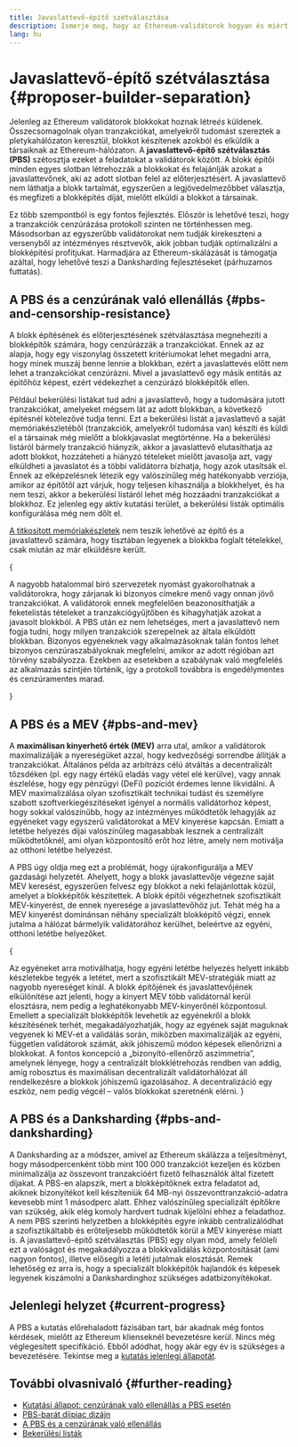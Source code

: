 ```yaml
---
title: Javaslattevő-építő szétválasztása
description: Ismerje meg, hogy az Ethereum-validátorok hogyan és miért osztják fel a blokképítési és -küldési feladatokat.
lang: hu
---
```


# Javaslattevő-építő szétválasztása \{#proposer-builder-separation}

Jelenleg az Ethereum validátorok blokkokat hoznak létre*és* küldenek. Összecsomagolnak olyan tranzakciókat, amelyekről tudomást szereztek a pletykahálózaton keresztül, blokkot készítenek azokból és elküldik a társaiknak az Ethereum-hálózaton. A **javaslattevő-építő szétválasztás (PBS)** szétosztja ezeket a feladatokat a validátorok között. A blokk építői minden egyes slotban létrehozzák a blokkokat és felajánlják azokat a javaslattevőnek, aki az adott slotban felel az előterjesztésért. A javaslattevő nem láthatja a blokk tartalmát, egyszerűen a legjövedelmezőbbet választja, és megfizeti a blokképítés díját, mielőtt elküldi a blokkot a társainak.

Ez több szempontból is egy fontos fejlesztés. Először is lehetővé teszi, hogy a tranzakciók cenzúrázása protokoll szinten ne történhessen meg. Másodsorban az egyszerűbb validátorokat nem tudják kirekeszteni a versenyből az intézményes résztvevők, akik jobban tudják optimalizálni a blokképítési profitjukat. Harmadjára az Ethereum-skálázását is támogatja azáltal, hogy lehetővé teszi a Danksharding fejlesztéseket (párhuzamos futtatás).

## A PBS és a cenzúrának való ellenállás \{#pbs-and-censorship-resistance}

A blokk építésének és előterjesztésének szétválasztása megnehezíti a blokképítők számára, hogy cenzúrázzák a tranzakciókat. Ennek az az alapja, hogy egy viszonylag összetett kritériumokat lehet megadni arra, hogy minek muszáj benne lennie a blokkban, ezért a javaslattevés előtt nem lehet a tranzakciókat cenzúrázni. Mivel a javaslattevő egy másik entitás az építőhöz képest, ezért védekezhet a cenzúrázó blokképítők ellen.

Például bekerülési listákat tud adni a javaslattevő, hogy a tudomására jutott tranzakciókat, amelyeket mégsem lát az adott blokkban, a következő építésnél kötelezővé tudja tenni. Ezt a bekerülési listát a javaslattevő a saját memóriakészletéből (tranzakciók, amelyekről tudomása van) készíti és küldi el a társainak még mielőtt a blokkjavaslat megtörténne. Ha a bekerülési listáról bármely tranzakció hiányzik, akkor a javaslattevő elutasíthatja az adott blokkot, hozzáteheti a hiányzó tételeket mielőtt javasolja azt, vagy elküldheti a javaslatot és a többi validátorra bízhatja, hogy azok utasítsák el. Ennek az elképzelésnek létezik egy valószínűleg még hatékonyabb verziója, amikor az építőtől azt várjuk, hogy teljesen kihasználja a blokkhelyet, és ha nem teszi, akkor a bekerülési listáról lehet még hozzáadni tranzakciókat a blokkhoz. Ez jelenleg egy aktív kutatási terület, a bekerülési listák optimális konfigurálása még nem dőlt el.

[A titkosított memóriakészletek](https://www.youtube.com/watch?v=fHDjgFcha0M&list=PLpktWkixc1gUqkyc1-iE6TT0RWQTBJELe&index=3) nem teszik lehetővé az építő és a javaslattevő számára, hogy tisztában legyenek a blokkba foglalt tételekkel, csak miután az már elküldésre került.

{
<ExpandableCard title="Milyen fajta cenzúrát old meg a PBS?" eventCategory="/roadmap/pbs" eventName="clicked what kinds of censorship does PBS solve?">

A nagyobb hatalommal bíró szervezetek nyomást gyakorolhatnak a validátorokra, hogy zárjanak ki bizonyos címekre menő vagy onnan jövő tranzakciókat. A validátorok ennek megfelelően beazonosíthatják a feketelistás tételeket a tranzakciógyűjtőben és kihagyhatják azokat a javasolt blokkból. A PBS után ez nem lehetséges, mert a javaslattevő nem fogja tudni, hogy milyen tranzakciók szerepelnek az általa elküldött blokkban. Bizonyos egyéneknek vagy alkalmazásoknak talán fontos lehet bizonyos cenzúraszabályoknak megfelelni, amikor az adott régióban azt törvény szabályozza. Ezekben az esetekben a szabálynak való megfelelés az alkalmazás szintjén történik, így a protokoll továbbra is engedélymentes és cenzúramentes marad.

</ExpandableCard>
}

## A PBS és a MEV \{#pbs-and-mev}

A **maximálisan kinyerhető érték (MEV)** arra utal, amikor a validátorok maximalizálják a nyereségüket azzal, hogy kedvezőségi sorrendbe állítják a tranzakciókat. Általános példa az arbitrázs célú átváltás a decentralizált tőzsdéken (pl. egy nagy értékű eladás vagy vétel elé kerülve), vagy annak észlelése, hogy egy pénzügyi (DeFi) pozíciót érdemes lenne likvidálni. A MEV maximalizálása olyan szofisztikált technikai tudást és személyre szabott szoftverkiegészítéseket igényel a normális validátorhoz képest, hogy sokkal valószínűbb, hogy az intézményes működtetők lehagyják az egyéneket vagy egyszerű validátorokat a MEV kinyerése kapcsán. Emiatt a letétbe helyezés díjai valószínűleg magasabbak lesznek a centralizált működtetőknél, ami olyan központosítő erőt hoz létre, amely nem motiválja az otthoni letétbe helyezést.

A PBS úgy oldja meg ezt a problémát, hogy újrakonfigurálja a MEV gazdasági helyzetét. Ahelyett, hogy a blokk javaslattevője végezne saját MEV keresést, egyszerűen felvesz egy blokkot a neki felajánlottak közül, amelyet a blokképítők készítettek. A blokk építői végezhetnek szofisztikált MEV-kinyerést, de ennek nyeresége a javaslattevőhöz jut. Tehát még ha a MEV kinyerést dominánsan néhány specializált blokképítő végzi, ennek jutalma a hálózat bármelyik validátorához kerülhet, beleértve az egyéni, otthoni letétbe helyezőket.

{
<ExpandableCard title="Miért elfogadható, ha a blokképítés centralizálódik?" eventCategory="/roadmap/pbs" eventName="clicked why is it OK to centralize block building?">

Az egyéneket arra motiválhatja, hogy egyéni letétbe helyezés helyett inkább készletekbe tegyék a letétet, mert a szofisztikált MEV-stratégiák miatt az nagyobb nyereséget kínál. A blokk építőjének és javaslattevőjének elkülönítése azt jelenti, hogy a kinyert MEV több validátornál kerül elosztásra, nem pedig a leghatékonyabb MEV-kinyerőnél központosul. Emellett a specializált blokképítők levehetik az egyénekről a blokk készítésének terhét, megakadályozhatják, hogy az egyének saját maguknak vegyenek ki MEV-et a validálás során, miközben maximalizálják az egyéni, független validátorok számát, akik jóhiszemű módon képesek ellenőrizni a blokkokat. A fontos koncepció a „bizonyító-ellenőrző aszimmetria”, amelynek lényege, hogy a centralizált blokklétrehozás rendben van addig, amíg robosztus és maximálisan decentralizált validátorhálózat áll rendelkezésre a blokkok jóhiszemű igazolásához. A decentralizáció egy eszköz, nem pedig végcél – valós blokkokat szeretnénk elérni.
</ExpandableCard>
}

## A PBS és a Danksharding \{#pbs-and-danksharding}

A Danksharding az a módszer, amivel az Ethereum skálázza a teljesítményt, hogy másodpercenként több mint 100 000 tranzakciót kezeljen és közben minimalizálja az összevont tranzakcióért fizető felhasználók által fizetett díjakat. A PBS-en alapszik, mert a blokképítőknek extra feladatot ad, akiknek bizonyítékot kell készíteniük 64 MB-nyi összevonttranzakció-adatra kevesebb mint 1 másodperc alatt. Ehhez valószínűleg specializált építőkre van szükség, akik elég komoly hardvert tudnak kijelölni ehhez a feladathoz. A nem PBS szerinti helyzetben a blokképítés egyre inkább centralizálódhat a szofisztikáltabb és erőteljesebb működtetők körül a MEV kinyerése miatt is. A javaslattevő-építő szétválasztás (PBS) egy olyan mód, amely felöleli ezt a valóságot és megakadályozza a blokkvalidálás központosítását (ami nagyon fontos), illetve elősegíti a letéti jutalmak elosztását. Remek lehetőség ez arra is, hogy a specializált blokképítők hajlandók és képesek legyenek kiszámolni a Dankshardinghoz szükséges adatbizonyítékokat.

## Jelenlegi helyzet \{#current-progress}

A PBS a kutatás előrehaladott fázisában tart, bár akadnak még fontos kérdések, mielőtt az Ethereum klienseknél bevezetésre kerül. Nincs még véglegesített specifikáció. Ebből adódhat, hogy akár egy év is szükséges a bevezetésére. Tekintse meg a [kutatás jelenlegi állapotát](https://notes.ethereum.org/@vbuterin/pbs_censorship_resistance).

## További olvasnivaló \{#further-reading}

- [Kutatási állapot: cenzúrának való ellenállás a PBS esetén](https://notes.ethereum.org/@vbuterin/pbs_censorship_resistance)
- [PBS-barát díjpiac dizájn](https://ethresear.ch/t/proposer-block-builder-separation-friendly-fee-market-designs/9725)
- [A PBS és a cenzúrának való ellenállás](https://notes.ethereum.org/@fradamt/H1TsYRfJc#Secondary-auctions)
- [Bekerülési listák](https://notes.ethereum.org/@fradamt/H1ZqdtrBF)
